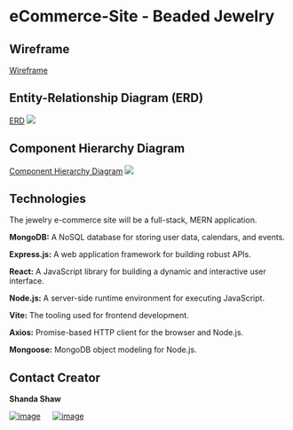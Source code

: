 # eCommerce-Site - Beaded Jewelry

## Wireframe
<a href = "https://app.diagrams.net/#G1THv-YbN8E5_gIDkXwBbu4hcFI-asPGP-">Wireframe</a>

## Entity-Relationship Diagram (ERD)
<a href = "https://app.diagrams.net/#G12sR5_SzVnqOBcclAwB9JxbeOC4ySpZbi">ERD</a>
![](./ReadMe_Images/DatabaseERdiagram.png)

## Component Hierarchy Diagram
<a href = "https://app.diagrams.net/#G1YPYlsIeKmRvpO8ynm7FZgtV4EG-Rqylj">Component Hierarchy Diagram</a>
![](./ReadMe_Images/project3ComponentHierarchyDiagram.png)


## Technologies
The jewelry e-commerce site will be a full-stack, MERN application.  

**MongoDB:** A NoSQL database for storing user data, calendars, and events.
  
**Express.js:** A web application framework for building robust APIs.
  
**React:** A JavaScript library for building a dynamic and interactive user interface.
  
**Node.js:** A server-side runtime environment for executing JavaScript.

**Vite:** The tooling used for frontend development.
  
**Axios:** Promise-based HTTP client for the browser and Node.js.
  
**Mongoose:** MongoDB object modeling for Node.js.

## Contact Creator

**Shanda Shaw**<br>

<a href = "https://github.com/srhshaw">![image](https://img.shields.io/badge/GitHub-100000?style=for-the-badge&logo=github&logoColor=white)</a> &emsp;  <a href = "https://www.linkedin.com/in/shandashaw/">![image](https://img.shields.io/badge/LinkedIn-0077B5?style=for-the-badge&logo=linkedin&logoColor=white)</a>

